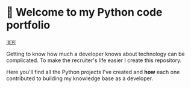 # :wave: Welcome to my Python code portfolio

[:brazil:](https://github.com/Perkles/python-code-portfolio/tree/master/pt-br)

Getting to know how much a developer knows about technology can be complicated. To make the recruiter's life easier I create this repository.

Here you'll find all the Python projects I've created and **how** each one contributed to building my knowledge base as a developer.
